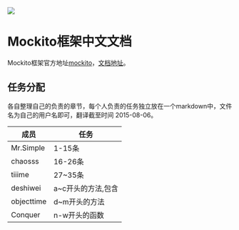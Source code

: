 ![](http://img.blog.csdn.net/20150731162529393)

# Mockito框架中文文档
Mockito框架官方地址[mockito](http://mockito.org/)，[文档地址](http://site.mockito.org/mockito/docs/current/org/mockito/Mockito.html)。

## 任务分配 

各自整理自己的负责的章节，每个人负责的任务独立放在一个markdown中，文件名为自己的用户名即可，翻译截至时间  2015-08-06。

|  成员 |  任务  |
|-----------|------|
| Mr.Simple | 1-15条 |
| chaosss | 16-26条 |
| tiiime | 27~35条 |
| deshiwei | a~c开头的方法,包含 |
| objecttime | d~m开头的方法 |
| Conquer | n-w开头的函数 |

